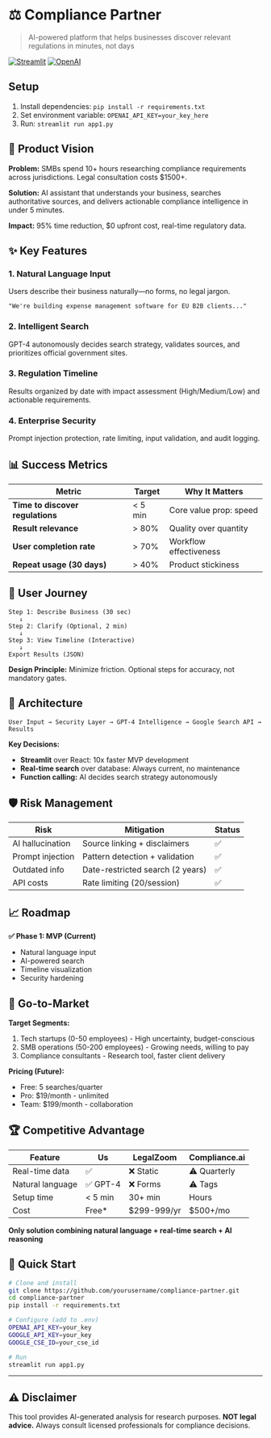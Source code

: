 # ⚖️ Compliance Partner

> AI-powered platform that helps businesses discover relevant regulations in minutes, not days

[![Streamlit](https://img.shields.io/badge/Built%20with-Streamlit-FF4B4B.svg)](https://streamlit.io)
[![OpenAI](https://img.shields.io/badge/Powered%20by-OpenAI%20GPT--4-412991.svg)](https://openai.com)

## Setup
1. Install dependencies: `pip install -r requirements.txt`
2. Set environment variable: `OPENAI_API_KEY=your_key_here`
3. Run: `streamlit run app1.py`

## 🎯 Product Vision

**Problem:** SMBs spend 10+ hours researching compliance requirements across jurisdictions. Legal consultation costs $1500+.

**Solution:** AI assistant that understands your business, searches authoritative sources, and delivers actionable compliance intelligence in under 5 minutes.

**Impact:** 95% time reduction, $0 upfront cost, real-time regulatory data.



## ✨ Key Features

### 1. Natural Language Input
Users describe their business naturally—no forms, no legal jargon.
```
"We're building expense management software for EU B2B clients..."
```

### 2. Intelligent Search
GPT-4 autonomously decides search strategy, validates sources, and prioritizes official government sites.

### 3. Regulation Timeline
Results organized by date with impact assessment (High/Medium/Low) and actionable requirements.

### 4. Enterprise Security
Prompt injection protection, rate limiting, input validation, and audit logging.


## 📊 Success Metrics

| Metric | Target | Why It Matters |
|--------|--------|----------------|
| **Time to discover regulations** | < 5 min | Core value prop: speed |
| **Result relevance** | > 80% | Quality over quantity |
| **User completion rate** | > 70% | Workflow effectiveness |
| **Repeat usage (30 days)** | > 40% | Product stickiness |



## 🎨 User Journey
```
Step 1: Describe Business (30 sec)
   ↓
Step 2: Clarify (Optional, 2 min)
   ↓
Step 3: View Timeline (Interactive)
   ↓
Export Results (JSON)
```

**Design Principle:** Minimize friction. Optional steps for accuracy, not mandatory gates.



## 🔧 Architecture
```
User Input → Security Layer → GPT-4 Intelligence → Google Search API → Results
```

**Key Decisions:**
- **Streamlit** over React: 10x faster MVP development
- **Real-time search** over database: Always current, no maintenance
- **Function calling:** AI decides search strategy autonomously



## 🛡️ Risk Management

| Risk | Mitigation | Status |
|------|------------|--------|
| AI hallucination | Source linking + disclaimers | ✅ |
| Prompt injection | Pattern detection + validation | ✅ |
| Outdated info | Date-restricted search (2 years) | ✅ |
| API costs | Rate limiting (20/session) | ✅ |



## 📈 Roadmap

**✅ Phase 1: MVP (Current)**
- Natural language input
- AI-powered search
- Timeline visualization
- Security hardening




## 💼 Go-to-Market

**Target Segments:**
1. Tech startups (0-50 employees) - High uncertainty, budget-conscious
2. SMB operations (50-200 employees) - Growing needs, willing to pay
3. Compliance consultants - Research tool, faster client delivery

**Pricing (Future):**
- Free: 5 searches/quarter
- Pro: $19/month - unlimited
- Team: $199/month - collaboration


## 🏆 Competitive Advantage

| Feature | Us | LegalZoom | Compliance.ai |
|---------|-----|-----------|---------------|
| Real-time data | ✅ | ❌ Static | ⚠️ Quarterly |
| Natural language | ✅ GPT-4 | ❌ Forms | ⚠️ Tags |
| Setup time | < 5 min | 30+ min | Hours |
| Cost | Free* | $299-999/yr | $500+/mo |

**Only solution combining natural language + real-time search + AI reasoning**


## 🚀 Quick Start
```bash
# Clone and install
git clone https://github.com/yourusername/compliance-partner.git
cd compliance-partner
pip install -r requirements.txt

# Configure (add to .env)
OPENAI_API_KEY=your_key
GOOGLE_API_KEY=your_key
GOOGLE_CSE_ID=your_cse_id

# Run
streamlit run app1.py
```
---

## ⚠️ Disclaimer

This tool provides AI-generated analysis for research purposes. **NOT legal advice.** Always consult licensed professionals for compliance decisions.


